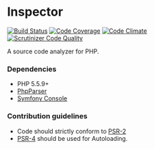 # Inspector
[![Build Status](https://travis-ci.org/kabirbaidhya/Inspector.svg)](https://travis-ci.org/kabirbaidhya/Inspector)
[![Code Coverage](https://scrutinizer-ci.com/g/kabirbaidhya/Inspector/badges/coverage.png?b=master)](https://scrutinizer-ci.com/g/kabirbaidhya/Inspector/?branch=master)
[![Code Climate](https://codeclimate.com/github/kabirbaidhya/Inspector/badges/gpa.svg)](https://codeclimate.com/github/kabirbaidhya/Inspector)
[![Scrutinizer Code Quality](https://scrutinizer-ci.com/g/kabirbaidhya/Inspector/badges/quality-score.png?b=master)](https://scrutinizer-ci.com/g/kabirbaidhya/Inspector/?branch=master)

A source code analyzer for PHP.

### Dependencies
* PHP 5.5.9+
* [PhpParser](https://github.com/nikic/PHP-Parser)
* [Symfony Console](https://github.com/symfony/Console)

### Contribution guidelines ###
* Code should strictly conform to [PSR-2](http://www.php-fig.org/psr/psr-2/)
* [PSR-4](http://www.php-fig.org/psr/psr-4/) should be used for Autoloading.
